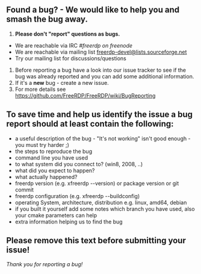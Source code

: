## Found a bug? - We would like to help you and smash the bug away.
1. __Please don't "report" questions as bugs.__
  * We are reachable via IRC _#freerdp on freenode_
  * We are reachable via mailing list <freerdp-devel@lists.sourceforge.net>
  * Try our mailing list for discussions/questions
1. Before reporting a bug have a look into our issue tracker to see if the bug was already reported and you can add some additional information.
1. If it's a __new__ bug - create a new issue.
1. For more details see https://github.com/FreeRDP/FreeRDP/wiki/BugReporting

## To save time and help us identify the issue a bug report should at least contain the following:
  * a useful description of the bug - "It's not working" isn't good enough - you must try harder ;)
  * the steps to reproduce the bug
  * command line you have used
  * to what system did you connect to? (win8, 2008, ..)
  * what did you expect to happen?
  * what actually happened?
  * freerdp version (e.g. xfreerdp --version) or package version or git commit
  * freerdp configuration (e.g. xfreerdp --buildconfig)
  * operating System, architecture, distribution e.g. linux, amd64, debian
  * if you built it yourself add some notes which branch you have used, also your cmake parameters can help
  * extra information helping us to find the bug

## Please remove this text before submitting your issue!

_Thank you for reporting a bug!_
